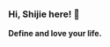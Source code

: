 ### Hi, Shijie here! :wave:

<!--<img width="50%" align="right" alt="Zhao-Shi-jie's github stats" src="https://github-readme-stats.vercel.app/api?username=Zhao-Shi-jie&show_icons=true">
<img width="50%" align="right" alt="Zhao-Shi-jie's github stats" src="https://github-readme-stats.vercel.app/api/top-langs/?username=Zhao-Shi-jie&layout=compact">-->
<!--I am Zhao Shijie. From 2020 to 2024, I study as an undergraduate at CUMT. Next, I will pursue a master's degree at Hunan University.
- ⚡ Fun fact: ...
- 💬 Ask me about ...
- 👯 I’m looking to collaborate on ...
- 🤔 I’m looking for help with ...- 😄 Pronouns: he/him- ⚡ I am interested in parallel computing, backend development.
- 👯 Hope to communicate with you in the relevant field.
- 🔭 Meanwhile, I am also considering corporate internship opportunities.
- 🌱 My future research will mainly focus on HPC.
-->



**Define and love your life.**
